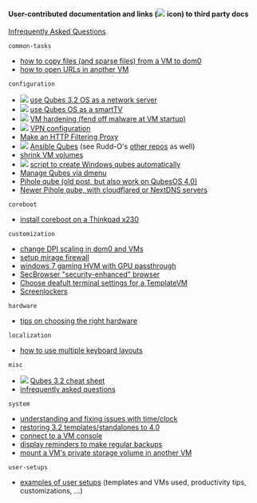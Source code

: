 #### User-contributed documentation and links (![](/_res/l.png) icon) to third party docs ####

[Infrequently Asked Questions](misc/iaq.adoc)

`common-tasks`
- [how to copy files (and sparse files) from a VM to dom0](common-tasks/copying-files-to-dom0.md)
- [how to open URLs in another VM](common-tasks/opening-urls-in-vms.md)

`configuration`
- ![](/_res/l.png) [use Qubes 3.2 OS as a network server](https://github.com/Rudd-O/qubes-network-server)
- ![](/_res/l.png) [use Qubes OS as a smartTV](https://github.com/Aekez/QubesTV)
- ![](/_res/l.png) [VM hardening (fend off malware at VM startup)](https://github.com/tasket/Qubes-VM-hardening)
- ![](/_res/l.png) [VPN configuration](https://github.com/tasket/Qubes-vpn-support)
- [Make an HTTP Filtering Proxy](configuration/http-proxy.md)
- ![](/_res/l.png) [Ansible Qubes](https://github.com/Rudd-O/ansible-qubes) (see Rudd-O's [other repos](https://github.com/Rudd-O?tab=repositories) as well)
- [shrink VM volumes](configuration/shrink-volumes.md)
- ![](/_res/l.png) [script to create Windows qubes automatically](https://github.com/elliotkillick/qvm-create-windows-qube)
- [Manage Qubes via dmenu](configuration/qmenu.md)
- [Pihole qube (old post, but also work on QubesOS 4.0)](https://blog.tufarolo.eu/how-to-configure-pihole-in-qubesos-proxyvm/)
- [Newer Pihole qube, with cloudflared or NextDNS servers](https://github.com/92VV3M42d3v8/PiHole/blob/master/PiHole%20Cloudflared)

`coreboot`
- [install coreboot on a Thinkpad x230](coreboot/x230.md)

`customization`
- [change DPI scaling in dom0 and VMs](customization/dpi-scaling.md)
- [setup mirage firewall](customization/mirage-firewall.md)
- [windows 7 gaming HVM with GPU passthrough](customization/windows-gaming-hvm.md)
- [SecBrowser "security-enhanced" browser](customization/secbrowser.md)  
- [Choose deafult terminal settings for a TemplateVM](customization/terminal-defaults.md)  
- [Screenlockers](customization/screenlockers.md)  

`hardware`
- [tips on choosing the right hardware](hardware/hardware-selection.md)

`localization`
- [how to use multiple keyboard layouts](localization/keyboard-multiple-layouts.md)

`misc`
- ![](/_res/l.png) [Qubes 3.2 cheat sheet](https://github.com/Jeeppler/qubes-cheatsheet)
- [infrequently asked questions](misc/iaq.adoc)

`system`
- [understanding and fixing issues with time/clock](system/clock-time.md)
- [restoring 3.2 templates/standalones to 4.0](system/restore-3.2.md)
- [connect to a VM console](system/vm-console.md)
- [display reminders to make regular backups](system/backup-reminders.md)
- [mount a VM's private storage volume in another VM](system/vm-image.md)

`user-setups`
- [examples of user setups](user-setups/) (templates and VMs used, productivity tips, customizations, ...)
